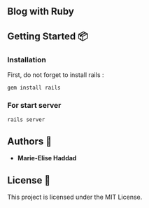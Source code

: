 ## Blog with Ruby

## Getting Started 📦

### Installation

First, do not forget to install rails :

```
gem install rails
```

### For start server

```
rails server
```

## Authors 👥

* **Marie-Elise Haddad**

## License 📄

This project is licensed under the MIT License.

